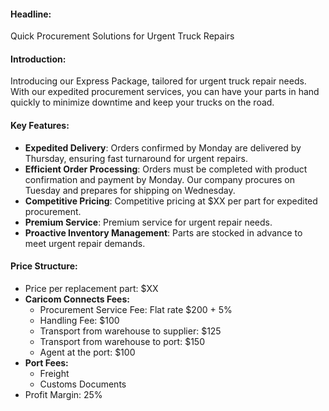 #### Headline:

Quick Procurement Solutions for Urgent Truck Repairs

#### Introduction:

Introducing our Express Package, tailored for urgent truck repair needs. With our expedited procurement services, you can have your parts in hand quickly to minimize downtime and keep your trucks on the road.

#### Key Features:

- **Expedited Delivery**: Orders confirmed by Monday are delivered by Thursday, ensuring fast turnaround for urgent repairs.
- **Efficient Order Processing**: Orders must be completed with product confirmation and payment by Monday. Our company procures on Tuesday and prepares for shipping on Wednesday.
- **Competitive Pricing**: Competitive pricing at $XX per part for expedited procurement.
- **Premium Service**: Premium service for urgent repair needs.
- **Proactive Inventory Management**: Parts are stocked in advance to meet urgent repair demands.

#### Price Structure:

- Price per replacement part: $XX
- **Caricom Connects Fees:**
  - Procurement Service Fee: Flat rate $200 + 5%
  - Handling Fee: $100
  - Transport from warehouse to supplier: $125
  - Transport from warehouse to port: $150
  - Agent at the port: $100
- **Port Fees:**
  - Freight
  - Customs Documents
- Profit Margin: 25%
